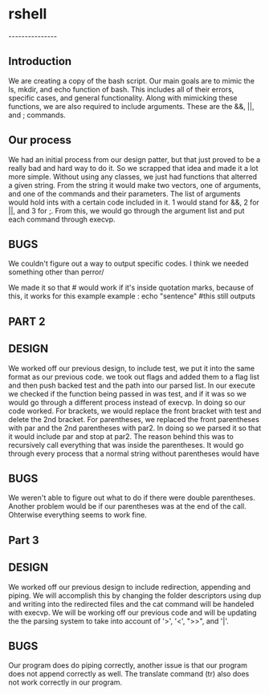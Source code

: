 <h1>rshell</h2>
---------------

Introduction
------------

We are creating a copy of the bash script. Our main goals are to mimic the
ls, mkdir, and echo function of bash. This includes all of their errors,
specific cases, and general functionality. Along with mimicking these functions,
we are also required to include arguments. These are the &&, ||, and ; commands.



Our process
-----------

We had an initial process from our design patter, but that just proved to be a
really bad and hard way to do it. So we scrapped that idea and made it a lot more
simple. Without using any classes, we just had functions that alterred a given
string. From the string it would make two vectors, one of arguments, and one of
the commands and their parameters. The list of arguments would hold ints with
a certain code included in it. 1 would stand for &&, 2 for ||, and 3 for ;.
From this, we would go through the argument list and put each command through
execvp.


BUGS
----

We couldn't figure out a way to output specific codes. I think we needed something
other than perror/

We made it so that # would work if it's inside quotation marks, because of this,
it works for this example
example : echo "sentence" #this still outputs


PART 2
------

DESIGN
------
We worked off our previous design, to include test, we put it into the same format as our previous code. 
we took out flags and added them to a flag list and then push backed test and the path into our parsed list. 
In our execute we checked if the function being passed in was test, and if it was so we would go through a 
different process instead of execvp. In doing so our code worked. For brackets, we would replace the front 
bracket with test and delete the 2nd bracket. 
For parentheses, we replaced the front parentheses with par and the 2nd parentheses with par2. In doing so
we parsed it so that it would include par and stop at par2. The reason behind this was to recursively call 
everything that was inside the parentheses. It would go through every process that a normal string without
parentheses would have

BUGS
----

We weren't able to figure out what to do if there were double parentheses. Another problem would be if our
parentheses was at the end of the call. Ohterwise everything seems to work fine.

Part 3
-------

DESIGN
------
We worked off our previous design to include redirection, appending and piping. We will accomplish this by 
changing the folder descriptors using dup and writing into the redirected files and the cat command will be
handeled with execvp. We will be working off our previous code and will be updating the the parsing system
to take into account of '>', '<', ">>", and '|'.


BUGS
----

Our program does do piping correctly, another issue is that our program does not append correctly as well.
The translate command (tr) also does not work correctly in our program.
